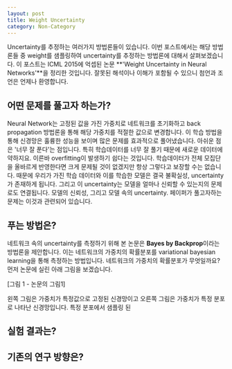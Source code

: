 ```yaml
---
layout: post
title: Weight Uncertainty
category: Non-Category
---
```


Uncertainty를 추정하는 여러가지 방법론들이 있습니다.
이번 포스트에서는 해당 방법론들 중 weight를 샘플링하여 uncertainty를 추정하는 방법론에 대해서 살펴보겠습니다.
이 포스트는 ICML 2015에 억셉된 논문 **'Weight Uncertainty in Neural Networks'**을 정리한 것입니다.
잘못된 해석이나 이해가 포함될 수 있으니 첨언과 조언은 언제나 환영합니다.
  
## 어떤 문제를 풀고자 하는가?

Neural Network는 고정된 값을 가진 가중치로 네트워크를 초기화하고 back propagation 방법론을 통해 해당 가중치를 적절한 값으로 변경합니다.
이 학습 방법을 통해 신경망은 훌륭한 성능을 보이며 많은 문제를 효과적으로 풀어냈습니다.
아쉬운 점은 '너무 잘 푼다'는 점입니다.
특히 학습데이터를 너무 잘 풀기 때문에 새로운 데이터에 약하지요.
이른바 overfitting이 발생하기 쉽다는 것입니다.
학습데이터가 전체 모집단을 올바르게 반영한다면 크게 문제될 것이 없겠지만 항상 그렇다고 보장할 수는 없습니다.
때문에 우리가 가진 학습 데이터와 이를 학습한 모델은 결국 불확실성, uncertainty가 존재하게 됩니다.
그리고 이 uncertainty는 모델을 얼마나 신뢰할 수 있는지의 문제로도 연결됩니다.
모델의 신뢰성, 그리고 모델 속의 uncertainty.
페이퍼가 풀고자하는 문제는 이것과 관련되어 있습니다.

## 푸는 방법은?

네트워크 속의 uncertainty를 측정하기 위해 본 논문은 **Bayes by Backprop**이라는 방법론을 제안합니다.
이는 네트워크의 가중치의 확률분포를 variational bayesian learning을 통해 측정하는 방법입니다.
네트워크의 가중치의 확률분포가 무엇일까요?
먼저 논문에 실린 아래 그림을 보겠습니다.

[그림 1 - 논문의 그림1]

왼쪽 그림은 가중치가 특정값으로 고정된 신경망이고 오른쪽 그림은 가중치가 특정 분포로 나타난 신경망입니다.
특정 분포에서 샘플링 된  
## 실험 결과는?

## 기존의 연구 방향은?

